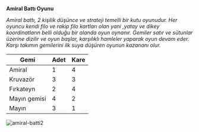 **Amiral Battı Oyunu**

*Amiral battı, 2 kişilik düşünce ve strateji temelli bir kutu oyunudur. Her oyuncu kendi filo ve rakip filo kartları olan yani ,yatay ve dikey koordinatların belli olduğu bir alanda oyun oynanır. 
Gemiler satır ve sütunlar üzerine dizilir ve oyun başlar, karşılıklı hamleler yaparak oyun devam eder.
Karşı takımın gemilerini ilk suya düşüren oyunun kazananı olur.*

| Gemi | Adet| Kare |
| ------------ | ------------- | ------------- |
| Amiral | 1 |4|
| Kruvazör|3|3|
| Fırkateyn|2|4|
| Mayın gemisi|4|2|
|Mayın|3 |1|



![amiral-batti2](https://user-images.githubusercontent.com/107867674/175823262-902863d9-20ed-41b4-b611-bbb4bde39084.jpg)
